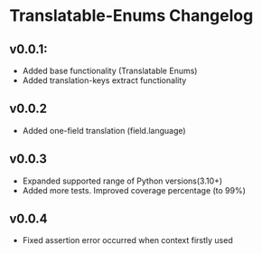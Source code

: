 # Translatable-Enums Changelog

## v0.0.1:

- Added base functionality (Translatable Enums)
- Added translation-keys extract functionality

## v0.0.2

- Added one-field translation (field.language)

## v0.0.3

- Expanded supported range of Python versions(3.10+)
- Added more tests. Improved coverage percentage (to 99%)

## v0.0.4

- Fixed assertion error occurred when context firstly used